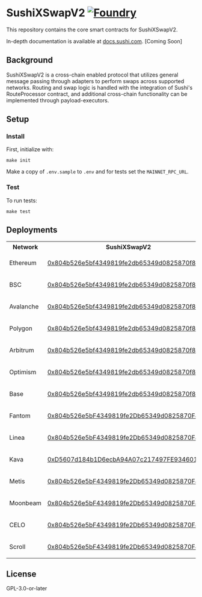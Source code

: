 # SushiXSwapV2 [![Foundry][foundry-badge]][foundry]

[foundry]: https://getfoundry.sh
[foundry-badge]: https://img.shields.io/badge/Built%20with-Foundry-FFDB1C.svg

This repository contains the core smart contracts for SushiXSwapV2.

In-depth documentation is available at [docs.sushi.com](https://docs.sushi.com). [Coming Soon]

## Background

SushiXSwapV2 is a cross-chain enabled protocol that utilizes general message passing through adapters to perform swaps across supported networks. Routing and swap logic is handled with the integration of Sushi's RouteProcessor contract, and additional cross-chain functionality can be implemented through payload-executors.

## Setup

### Install

First, initialize with:

```shell
make init
```

Make a copy of `.env.sample` to `.env` and for tests set the `MAINNET_RPC_URL`.

### Test

To run tests:

```shell
make test
```

## Deployments

<table>
<tr>
<th>Network</th>
<th>SushiXSwapV2</th>
<th>StargateAdapter</th>
<th>SquidAdapter</th>
</tr>
<tr>
<td>Ethereum</td>
<td>

[0x804b526e5bf4349819fe2db65349d0825870f8ee](https://etherscan.io/address/0x804b526e5bf4349819fe2db65349d0825870f8ee)
</td><td>

[0xD408a20f1213286fB3158a2bfBf5bFfAca8bF269](https://etherscan.io/address/0xD408a20f1213286fB3158a2bfBf5bFfAca8bF269)
</td><td>

[0xFF51a7C624Eb866917102707F3dA8bFb99Db8692](https://etherscan.io/address/0xFF51a7C624Eb866917102707F3dA8bFb99Db8692)
</td></tr>
<tr>
<td>BSC</td>
<td>

[0x804b526e5bf4349819fe2db65349d0825870f8ee](https://bscscan.com/address/0x804b526e5bf4349819fe2db65349d0825870f8ee)
</td><td>

[0xFF51a7C624Eb866917102707F3dA8bFb99Db8692](https://bscscan.com/address/0xFF51a7C624Eb866917102707F3dA8bFb99Db8692)
</td><td>

[0xbF3B71decBCEFABB3210B9D8f18eC22e0556f5F0](https://bscscan.com/address/0xbF3B71decBCEFABB3210B9D8f18eC22e0556f5F0)
</td></tr>
<tr>
<td>Avalanche</td>
<td>

[0x804b526e5bf4349819fe2db65349d0825870f8ee](https://snowtrace.io/address/0x804b526e5bf4349819fe2db65349d0825870f8ee)
</td><td>

[0xFF51a7C624Eb866917102707F3dA8bFb99Db8692](https://snowtrace.io/address/0xFF51a7C624Eb866917102707F3dA8bFb99Db8692)
</td><td>

[0xbF3B71decBCEFABB3210B9D8f18eC22e0556f5F0](https://snowtrace.io/address/0xbF3B71decBCEFABB3210B9D8f18eC22e0556f5F0)
</td></tr>
<tr>
<td>Polygon</td>
<td>

[0x804b526e5bf4349819fe2db65349d0825870f8ee](https://polygonscan.com/address/0x804b526e5bf4349819fe2db65349d0825870f8ee)
</td><td>

[0x1719DEf1BF8422a777f2442bcE704AC4Fb20c7f0](https://polygonscan.com/address/0x1719DEf1BF8422a777f2442bcE704AC4Fb20c7f0)
</td><td>

[0x1B4eb3e90dA47ff898d2cda40B5750721886E850](https://polygonscan.com/address/0x1B4eb3e90dA47ff898d2cda40B5750721886E850)
</td></tr>
<tr>
<td>Arbitrum</td>
<td>

[0x804b526e5bf4349819fe2db65349d0825870f8ee](https://arbiscan.io/address/0x804b526e5bf4349819fe2db65349d0825870f8ee)
</td><td>

[0xFF51a7C624Eb866917102707F3dA8bFb99Db8692](https://arbiscan.io/address/0xFF51a7C624Eb866917102707F3dA8bFb99Db8692)
</td><td>

[0x454714482cA38fBBcE7fC76D96Ba1CE2028A4fF6](https://arbiscan.io/address/0x454714482cA38fBBcE7fC76D96Ba1CE2028A4fF6)
</td></tr>
<tr>
<td>Optimism</td>
<td>

[0x804b526e5bf4349819fe2db65349d0825870f8ee](https://optimistic.etherscan.io/address/0x804b526e5bf4349819fe2db65349d0825870f8ee)
</td><td>

[0xA62eC622DbA415Aa94110739B1f951B1202Cf322](https://optimistic.etherscan.io/address/0xA62eC622DbA415Aa94110739B1f951B1202Cf322)
</td><td>

[0xbF3B71decBCEFABB3210B9D8f18eC22e0556f5F0](https://optimistic.etherscan.io/address/0xbF3B71decBCEFABB3210B9D8f18eC22e0556f5F0)
</td></tr>
<tr>
<td>Base</td>
<td>

[0x804b526e5bf4349819fe2db65349d0825870f8ee](https://basescan.org/address/0x804b526e5bf4349819fe2db65349d0825870f8ee)
</td><td>

[0xD408a20f1213286fB3158a2bfBf5bFfAca8bF269](https://basescan.org/address/0xD408a20f1213286fB3158a2bfBf5bFfAca8bF269)
</td><td>

[0xFF51a7C624Eb866917102707F3dA8bFb99Db8692](https://basescan.org/address/0xFF51a7C624Eb866917102707F3dA8bFb99Db8692)
</td></tr>
<tr>
<td>Fantom</td>
<td>

[0x804b526e5bF4349819fe2Db65349d0825870F8Ee](https://ftmscan.com/address/0x804b526e5bf4349819fe2db65349d0825870f8ee)
</td><td>

[0xbF3B71decBCEFABB3210B9D8f18eC22e0556f5F0](https://ftmscan.com/address/0xbF3B71decBCEFABB3210B9D8f18eC22e0556f5F0)
</td><td>

[0x454714482cA38fBBcE7fC76D96Ba1CE2028A4fF6](https://ftmscan.com/address/0x454714482cA38fBBcE7fC76D96Ba1CE2028A4fF6)
</td></tr>
<tr>
<td>Linea</td>
<td>

[0x804b526e5bF4349819fe2Db65349d0825870F8Ee](https://lineascan.build/address/0x804b526e5bf4349819fe2db65349d0825870f8ee)
</td><td>

[0xA62eC622DbA415Aa94110739B1f951B1202Cf322](https://lineascan.build/address/0xA62eC622DbA415Aa94110739B1f951B1202Cf322)
</td><td>

[0xbF3B71decBCEFABB3210B9D8f18eC22e0556f5F0](https://lineascan.build/address/0xbF3B71decBCEFABB3210B9D8f18eC22e0556f5F0)
</td></tr>
<tr>
<td>Kava</td>
<td>

[0xD5607d184b1D6ecbA94A07c217497FE9346010D9](https://kavascan.com/address/0xD5607d184b1D6ecbA94A07c217497FE9346010D9)
</td><td>

[0x891f29AA86aB4E1F4798795378B5E763aA232EF6](https://kavascan.com/address/0x891f29AA86aB4E1F4798795378B5E763aA232EF6)
</td><td>

[0xEfb2b93B2a039A227459AAD0572a019Aba8eA69d](https://kavascan.com/address/0xEfb2b93B2a039A227459AAD0572a019Aba8eA69d)
</td></tr>
<tr>
<td>Metis</td>
<td>

[0x804b526e5bF4349819fe2Db65349d0825870F8Ee](https://explorer.metis.io/address/0x804b526e5bF4349819fe2Db65349d0825870F8Ee)
</td><td>

[0xDf1cfEc0DCF05bf647FbfbE12ea550Baa102E195](https://explorer.metis.io/address/0xDf1cfEc0DCF05bf647FbfbE12ea550Baa102E195)
</td><td>
</td></tr>
<tr>
<td>Moonbeam</td>
<td>

[0x804b526e5bF4349819fe2Db65349d0825870F8Ee](https://moonscan.io/address/0x804b526e5bf4349819fe2db65349d0825870f8ee)
</td><td>
</td><td>

[0x02a480a258361c9Bc3eaacBd6473364C67adCD3a](https://moonscan.io/address/0x02a480a258361c9Bc3eaacBd6473364C67adCD3a)
</td></tr>
<tr>
<td>CELO</td>
<td>

[0x804b526e5bF4349819fe2Db65349d0825870F8Ee](https://celoscan.io/address/0x804b526e5bF4349819fe2Db65349d0825870F8Ee)
</td><td>
</td><td>

[0x02a480a258361c9Bc3eaacBd6473364C67adCD3a](https://celoscan.io/address/0x02a480a258361c9Bc3eaacBd6473364C67adCD3a)
</td></tr>
<tr>
<td>Scroll</td>
<td>

[0x804b526e5bF4349819fe2Db65349d0825870F8Ee](https://scrollscan.com/address/0x804b526e5bF4349819fe2Db65349d0825870F8Ee)
</td><td>
</td><td>

[0x02a480a258361c9Bc3eaacBd6473364C67adCD3a](https://scrollscan.com/address/0x02a480a258361c9Bc3eaacBd6473364C67adCD3a)
</td></tr>
</table>


## License

GPL-3.0-or-later
